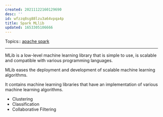 ```yaml
---
created: 20211122160129690
desc: ''
id: wfzzq8sg88lzu3a64vpqa4p
title: Spark MLlib
updated: 1653305106666
---
```

   
Topics::  [apache spark](../topics/apache%20spark.md)   
   
   
---   
   
MLib is a low-level machine learning library that is simple to use, is scalable and compatible with various programming languages.   
   
MLib eases the deployment and development of scalable machine learning algorithms.   
   
It contains machine learning libraries that have an implementation of various machine learning algorithms.   
   
   
- Clustering   
- Classification   
- Collaborative Filtering